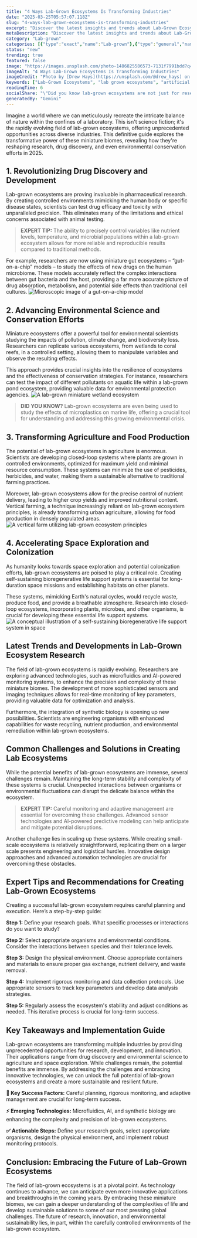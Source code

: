 ```yaml
---
title: "4 Ways Lab-Grown Ecosystems Is Transforming Industries"
date: "2025-03-25T05:57:07.118Z"
slug: "4-ways-lab-grown-ecosystems-is-transforming-industries"
excerpt: "Discover the latest insights and trends about Lab-Grown Ecosystems. This comprehensive guide covers everything you need to know about Lab-Grown Ecosystems in 2025."
metaDescription: "Discover the latest insights and trends about Lab-Grown Ecosystems. This comprehensive guide covers everything you need to know about Lab-Grown Ecosystems ..."
category: "Lab-grown"
categories: [{"type":"exact","name":"Lab-grown"},{"type":"general","name":"Environmental Science"},{"type":"medium","name":"Ecological Engineering"},{"type":"specific","name":"Microbial Ecology"},{"type":"niche","name":"Bioreactor Design"}]
status: "new"
trending: true
featured: false
image: "https://images.unsplash.com/photo-1486825586573-7131f7991bdd?q=85&w=1200&fit=max&fm=webp&auto=compress"
imageAlt: "4 Ways Lab-Grown Ecosystems Is Transforming Industries"
imageCredit: "Photo by [Drew Hays](https://unsplash.com/@drew_hays) on Unsplash"
keywords: ["Lab-Grown Ecosystems", "lab grown ecosystems", "artificial ecosystems", "in vitro ecosystems", "lab grown biomes", "creating lab ecosystems", "buy lab grown ecosystem", "lab grown ecosystem kits", "benefits of lab grown ecosystems", "lab grown ecosystem research"]
readingTime: 6
socialShare: "\"Did you know lab-grown ecosystems are not just for research? They're revolutionizing agriculture, helping create sustainable food systems and potentially even enabling human life on other planets!\""
generatedBy: "Gemini"
---
```




Imagine a world where we can meticulously recreate the intricate balance of nature within the confines of a laboratory.  This isn't science fiction; it's the rapidly evolving field of lab-grown ecosystems, offering unprecedented opportunities across diverse industries.  This definitive guide explores the transformative power of these miniature biomes, revealing how they're reshaping research, drug discovery, and even environmental conservation efforts in 2025.

## 1. Revolutionizing Drug Discovery and Development

Lab-grown ecosystems are proving invaluable in pharmaceutical research.  By creating controlled environments mimicking the human body or specific disease states, scientists can test drug efficacy and toxicity with unparalleled precision.  This eliminates many of the limitations and ethical concerns associated with animal testing.

> **EXPERT TIP:**  The ability to precisely control variables like nutrient levels, temperature, and microbial populations within a lab-grown ecosystem allows for more reliable and reproducible results compared to traditional methods.

For example, researchers are now using miniature gut ecosystems – “gut-on-a-chip” models – to study the effects of new drugs on the human microbiome.  These models accurately reflect the complex interactions between gut bacteria and the host, providing a far more accurate picture of drug absorption, metabolism, and potential side effects than traditional cell cultures. ![Microscopic image of a gut-on-a-chip model](https://images.unsplash.com/photo-1532187863486-abf9dbad1b69?q=85&w=1200&fit=max&fm=webp&auto=compress)

## 2. Advancing Environmental Science and Conservation Efforts

Miniature ecosystems offer a powerful tool for environmental scientists studying the impacts of pollution, climate change, and biodiversity loss.  Researchers can replicate various ecosystems, from wetlands to coral reefs, in a controlled setting, allowing them to manipulate variables and observe the resulting effects.

This approach provides crucial insights into the resilience of ecosystems and the effectiveness of conservation strategies.  For instance, researchers can test the impact of different pollutants on aquatic life within a lab-grown pond ecosystem, providing valuable data for environmental protection agencies.  ![A lab-grown miniature wetland ecosystem](https://images.unsplash.com/photo-1532094349884-543bc11b234d?q=85&w=1200&fit=max&fm=webp&auto=compress)

> **DID YOU KNOW?**  Lab-grown ecosystems are even being used to study the effects of microplastics on marine life, offering a crucial tool for understanding and addressing this growing environmental crisis.

## 3. Transforming Agriculture and Food Production

The potential of lab-grown ecosystems in agriculture is enormous.  Scientists are developing closed-loop systems where plants are grown in controlled environments, optimized for maximum yield and minimal resource consumption.  These systems can minimize the use of pesticides, herbicides, and water, making them a sustainable alternative to traditional farming practices.

Moreover, lab-grown ecosystems allow for the precise control of nutrient delivery, leading to higher crop yields and improved nutritional content.  Vertical farming, a technique increasingly reliant on lab-grown ecosystem principles, is already transforming urban agriculture, allowing for food production in densely populated areas. ![A vertical farm utilizing lab-grown ecosystem principles](https://images.unsplash.com/photo-1486825586573-7131f7991bdd?q=85&w=1200&fit=max&fm=webp&auto=compress)

## 4. Accelerating Space Exploration and Colonization

As humanity looks towards space exploration and potential colonization efforts, lab-grown ecosystems are poised to play a critical role.  Creating self-sustaining bioregenerative life support systems is essential for long-duration space missions and establishing habitats on other planets.

These systems, mimicking Earth's natural cycles, would recycle waste, produce food, and provide a breathable atmosphere.  Research into closed-loop ecosystems, incorporating plants, microbes, and other organisms, is crucial for developing these essential life support systems. ![A conceptual illustration of a self-sustaining bioregenerative life support system in space](https://images.unsplash.com/photo-1582560475093-ba66accbc424?q=85&w=1200&fit=max&fm=webp&auto=compress)

## Latest Trends and Developments in Lab-Grown Ecosystem Research

The field of lab-grown ecosystems is rapidly evolving.  Researchers are exploring advanced technologies, such as microfluidics and AI-powered monitoring systems, to enhance the precision and complexity of these miniature biomes.  The development of more sophisticated sensors and imaging techniques allows for real-time monitoring of key parameters, providing valuable data for optimization and analysis.

Furthermore, the integration of synthetic biology is opening up new possibilities.  Scientists are engineering organisms with enhanced capabilities for waste recycling, nutrient production, and environmental remediation within lab-grown ecosystems.

## Common Challenges and Solutions in Creating Lab Ecosystems

While the potential benefits of lab-grown ecosystems are immense, several challenges remain.  Maintaining the long-term stability and complexity of these systems is crucial.  Unexpected interactions between organisms or environmental fluctuations can disrupt the delicate balance within the ecosystem.

> **EXPERT TIP:**  Careful monitoring and adaptive management are essential for overcoming these challenges.  Advanced sensor technologies and AI-powered predictive modeling can help anticipate and mitigate potential disruptions.

Another challenge lies in scaling up these systems.  While creating small-scale ecosystems is relatively straightforward, replicating them on a larger scale presents engineering and logistical hurdles.  Innovative design approaches and advanced automation technologies are crucial for overcoming these obstacles.

## Expert Tips and Recommendations for Creating Lab-Grown Ecosystems

Creating a successful lab-grown ecosystem requires careful planning and execution.  Here’s a step-by-step guide:

**Step 1:** Define your research goals. What specific processes or interactions do you want to study?

**Step 2:** Select appropriate organisms and environmental conditions.  Consider the interactions between species and their tolerance levels.

**Step 3:** Design the physical environment.  Choose appropriate containers and materials to ensure proper gas exchange, nutrient delivery, and waste removal.

**Step 4:** Implement rigorous monitoring and data collection protocols.  Use appropriate sensors to track key parameters and develop data analysis strategies.

**Step 5:**  Regularly assess the ecosystem's stability and adjust conditions as needed.  This iterative process is crucial for long-term success.

## Key Takeaways and Implementation Guide

Lab-grown ecosystems are transforming multiple industries by providing unprecedented opportunities for research, development, and innovation.  Their applications range from drug discovery and environmental science to agriculture and space exploration.  While challenges remain, the potential benefits are immense.  By addressing the challenges and embracing innovative technologies, we can unlock the full potential of lab-grown ecosystems and create a more sustainable and resilient future.

**🔑 Key Success Factors:** Careful planning, rigorous monitoring, and adaptive management are crucial for long-term success.

**⚡ Emerging Technologies:** Microfluidics, AI, and synthetic biology are enhancing the complexity and precision of lab-grown ecosystems.

**✅ Actionable Steps:** Define your research goals, select appropriate organisms, design the physical environment, and implement robust monitoring protocols.

## Conclusion: Embracing the Future of Lab-Grown Ecosystems

The field of lab-grown ecosystems is at a pivotal point.  As technology continues to advance, we can anticipate even more innovative applications and breakthroughs in the coming years.  By embracing these miniature biomes, we can gain a deeper understanding of the complexities of life and develop sustainable solutions to some of our most pressing global challenges.  The future of research, innovation, and environmental sustainability lies, in part, within the carefully controlled environments of the lab-grown ecosystem.

